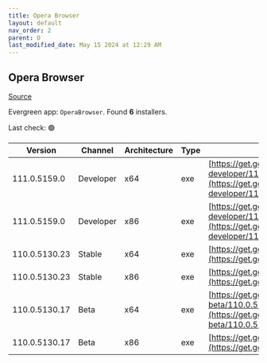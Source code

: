 ```yaml
---
title: Opera Browser
layout: default
nav_order: 2
parent: O
last_modified_date: May 15 2024 at 12:29 AM
---
```


## Opera Browser

[Source](https://www.opera.com/browsers/opera)

Evergreen app: `OperaBrowser`. Found **6** installers.

Last check: 🟢

| Version       | Channel   | Architecture | Type | URI                                                                                                                                                                                                                    |
| ------------- | --------- | ------------ | ---- | ---------------------------------------------------------------------------------------------------------------------------------------------------------------------------------------------------------------------- |
| 111.0.5159.0  | Developer | x64          | exe  | [https://get.geo.opera.com/pub/opera-developer/111.0.5159.0/win/Opera_Developer_111.0.5159.0_Setup_x64.exe](https://get.geo.opera.com/pub/opera-developer/111.0.5159.0/win/Opera_Developer_111.0.5159.0_Setup_x64.exe) |
| 111.0.5159.0  | Developer | x86          | exe  | [https://get.geo.opera.com/pub/opera-developer/111.0.5159.0/win/Opera_Developer_111.0.5159.0_Setup.exe](https://get.geo.opera.com/pub/opera-developer/111.0.5159.0/win/Opera_Developer_111.0.5159.0_Setup.exe)         |
| 110.0.5130.23 | Stable    | x64          | exe  | [https://get.geo.opera.com/pub/opera/desktop/110.0.5130.23/win/Opera_110.0.5130.23_Setup_x64.exe](https://get.geo.opera.com/pub/opera/desktop/110.0.5130.23/win/Opera_110.0.5130.23_Setup_x64.exe)                     |
| 110.0.5130.23 | Stable    | x86          | exe  | [https://get.geo.opera.com/pub/opera/desktop/110.0.5130.23/win/Opera_110.0.5130.23_Setup.exe](https://get.geo.opera.com/pub/opera/desktop/110.0.5130.23/win/Opera_110.0.5130.23_Setup.exe)                             |
| 110.0.5130.17 | Beta      | x64          | exe  | [https://get.geo.opera.com/pub/opera-beta/110.0.5130.17/win/Opera_beta_110.0.5130.17_Setup_x64.exe](https://get.geo.opera.com/pub/opera-beta/110.0.5130.17/win/Opera_beta_110.0.5130.17_Setup_x64.exe)                 |
| 110.0.5130.17 | Beta      | x86          | exe  | [https://get.geo.opera.com/pub/opera-beta/110.0.5130.17/win/Opera_beta_110.0.5130.17_Setup.exe](https://get.geo.opera.com/pub/opera-beta/110.0.5130.17/win/Opera_beta_110.0.5130.17_Setup.exe)                         |
